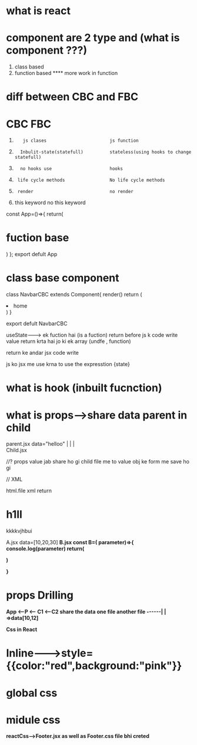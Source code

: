 # what is react  


# component are 2 type  and (what is component ???)
1. class based 
2. function based  **** more work in function 


# diff between CBC and FBC

#         CBC                              FBC
1.        js clases                        js function
2.       Inbulit-state(statefull)          stateless(using hooks to change statefull)
3.       no hooks use                      hooks
4.      life cycle methods                 No life cycle methods
5.      render                             no render
6.    this keyword                         no this keyword


const App=()=>{
    return(
        <div><h1>fuction base </h1></div>
    )
};
export defult App


# class base component


class NavbarCBC extends Component{
    render()
    return (
        <nav><li>home</li></nav>
    )
}

export defult NavbarCBC




useState---> ek fuction hai (is a fuction) return before js k code write  value return krta hai jo ki ek array (undfe , function)

return ke andar  jsx code write


js ko jsx me use krna 
to use the expresstion {state}

# what is hook (inbuilt fucnction)

# what is  props-->share data parent in child


parent.jsx data="helloo"
|
|
|                    
Child.jsx         <ChildA x={data}/>

//? props value jab share ho gi child file me to value obj ke form me save ho gi  


// XML 

html.file
xml
return 
<h1>h1ll</h1>
<p>kkkkvjhbui</p>

A.jsx data=[10,20,30]
<B dbData={data}/>
B.jsx
const B=( parameter)=>{
    console.log(parameter)
    return(<div></div>)

}




# props Drilling 



App <--P <-- C1 <--C2   share the data one file another file 
------|
      |
     =>data[10,12] 





Css in React 

# Inline--->style={{color:"red",background:"pink"}}
# global css
<!-- ple hm log src me file created krne bad index yeh App me import kre ge
yeh sab me km aaye  g-->
# midule css 
reactCss-->Footer.jsx as well as Footer.css file bhi creted
